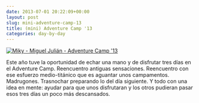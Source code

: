 ```yaml
---
date: 2013-07-01 20:22:09+00:00
layout: post
slug: mini-adventure-camp-13
title: (mini) Adventure Camp '13
categories: day-by-day
---
```


[![Miky - Miguel Julián - Adventure Camp '13](http://blog.migueljulian.com/wp-content/uploads/miguel_julian_adventure_camp_13-e1376430097652.jpg)](http://blog.migueljulian.com/wp-content/uploads/miguel_julian_adventure_camp_13-e1376430097652.jpg)

Este año tuve la oportunidad de echar una mano y de disfrutar tres días en el Adventure Camp. Reencuentro antiguas sensaciones. Reencuentro con ese esfuerzo medio-titánico que es aguantar unos campamentos. Madrugones. Trasnochar preparando lo del día siguiente. Y todo con una idea en mente: ayudar para que unos disfrutaran y los otros pudieran pasar esos tres días un poco más descansados.
